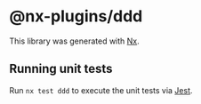 # @nx-plugins/ddd

This library was generated with [Nx](https://nx.dev).

## Running unit tests

Run `nx test ddd` to execute the unit tests via [Jest](https://jestjs.io).
